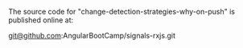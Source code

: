 The source code for "change-detection-strategies-why-on-push" is published online at:

git@github.com:AngularBootCamp/signals-rxjs.git
